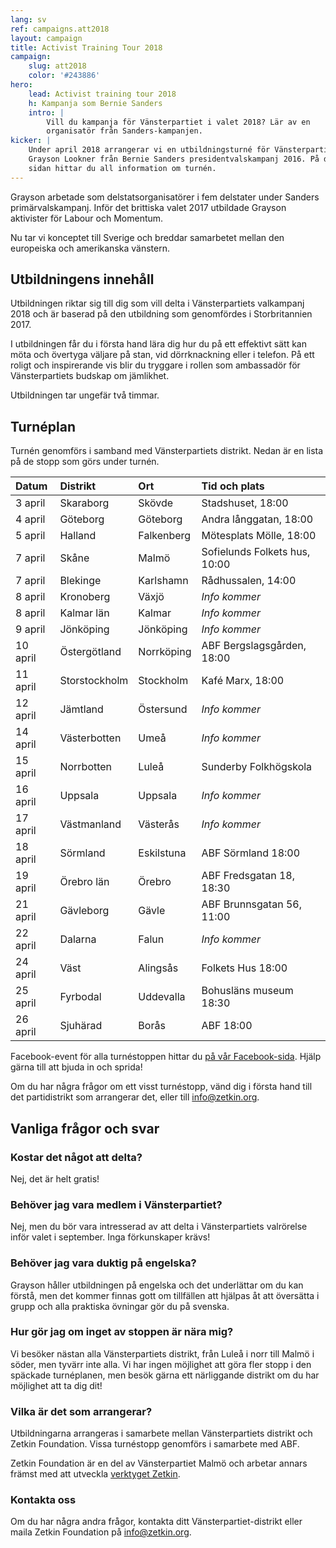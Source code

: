 ```yaml
---
lang: sv
ref: campaigns.att2018
layout: campaign
title: Activist Training Tour 2018
campaign:
    slug: att2018
    color: '#243886'
hero:
    lead: Activist training tour 2018
    h: Kampanja som Bernie Sanders
    intro: |
        Vill du kampanja för Vänsterpartiet i valet 2018? Lär av en
        organisatör från Sanders-kampanjen.
kicker: |
    Under april 2018 arrangerar vi en utbildningsturné för Vänsterpartiet med
    Grayson Lookner från Bernie Sanders presidentvalskampanj 2016. På den här
    sidan hittar du all information om turnén.
---
```


Grayson arbetade som delstatsorganisatörer i fem delstater under Sanders
primärvalskampanj. Inför det brittiska valet 2017 utbildade Grayson aktivister
för Labour och Momentum.

Nu tar vi konceptet till Sverige och breddar samarbetet mellan den europeiska
och amerikanska vänstern.

## Utbildningens innehåll
Utbildningen riktar sig till dig som vill delta i Vänsterpartiets valkampanj
2018 och är baserad på den utbildning som genomfördes i Storbritannien 2017.

I utbildningen får du i första hand lära dig hur du på ett effektivt sätt kan
möta och övertyga väljare på stan, vid dörrknackning eller i telefon. På ett
roligt och inspirerande vis blir du tryggare i rollen som ambassadör för
Vänsterpartiets budskap om jämlikhet.

Utbildningen tar ungefär två timmar.

## Turnéplan
Turnén genomförs i samband med Vänsterpartiets distrikt. Nedan är en lista
på de stopp som görs under turnén.

| Datum    | Distrikt          | Ort          | Tid och plats
|:---------|:------------------|:-------------|:-----------------------------
| 3 april  | Skaraborg         | Skövde       | Stadshuset, 18:00
| 4 april  | Göteborg          | Göteborg     | Andra långgatan, 18:00
| 5 april  | Halland           | Falkenberg   | Mötesplats Mölle, 18:00
| 7 april  | Skåne             | Malmö        | Sofielunds Folkets hus, 10:00
| 7 april  | Blekinge          | Karlshamn    | Rådhussalen, 14:00
| 8 april  | Kronoberg         | Växjö        | _Info kommer_
| 8 april  | Kalmar län        | Kalmar       | _Info kommer_
| 9 april  | Jönköping         | Jönköping    | _Info kommer_
| 10 april | Östergötland      | Norrköping   | ABF Bergslagsgården, 18:00
| 11 april | Storstockholm     | Stockholm    | Kafé Marx, 18:00
| 12 april | Jämtland          | Östersund    | _Info kommer_
| 14 april | Västerbotten      | Umeå         | _Info kommer_
| 15 april | Norrbotten        | Luleå        | Sunderby Folkhögskola   
| 16 april | Uppsala           | Uppsala      | _Info kommer_
| 17 april | Västmanland       | Västerås     | _Info kommer_
| 18 april | Sörmland          | Eskilstuna   | ABF Sörmland 18:00
| 19 april | Örebro län        | Örebro       | ABF Fredsgatan 18, 18:30
| 21 april | Gävleborg         | Gävle        | ABF Brunnsgatan 56, 11:00
| 22 april | Dalarna           | Falun        | _Info kommer_
| 24 april | Väst              | Alingsås     | Folkets Hus 18:00
| 25 april | Fyrbodal          | Uddevalla    | Bohusläns museum 18:30
| 26 april | Sjuhärad          | Borås        | ABF 18:00

Facebook-event för alla turnéstoppen hittar du [på vår Facebook-sida](https://facebook.com/pg/zetkinfoundation/events).
Hjälp gärna till att bjuda in och sprida!

Om du har några frågor om ett visst turnéstopp, vänd dig i första hand till
det partidistrikt som arrangerar det, eller till info@zetkin.org.

## Vanliga frågor och svar
### Kostar det något att delta?
Nej, det är helt gratis!

### Behöver jag vara medlem i Vänsterpartiet?
Nej, men du bör vara intresserad av att delta i Vänsterpartiets valrörelse
inför valet i september. Inga förkunskaper krävs!

### Behöver jag vara duktig på engelska?
Grayson håller utbildningen på engelska och det underlättar om du kan förstå,
men det kommer finnas gott om tillfällen att hjälpas åt att översätta i grupp
och alla praktiska övningar gör du på svenska.

### Hur gör jag om inget av stoppen är nära mig?
Vi besöker nästan alla Vänsterpartiets distrikt, från Luleå i norr till Malmö
i söder, men tyvärr inte alla. Vi har ingen möjlighet att göra fler stopp i
den späckade turnéplanen, men besök gärna ett närliggande distrikt om du har
möjlighet att ta dig dit!

### Vilka är det som arrangerar?
Utbildningarna arrangeras i samarbete mellan Vänsterpartiets distrikt och
Zetkin Foundation. Vissa turnéstopp genomförs i samarbete med ABF.

Zetkin Foundation är en del av Vänsterpartiet Malmö och arbetar annars
främst med att utveckla [verktyget Zetkin](/sv/zetkin).



### Kontakta oss
Om du har några andra frågor, kontakta ditt Vänsterpartiet-distrikt eller
maila Zetkin Foundation på [info@zetkin.org](mailto:info@zetkin.org).
